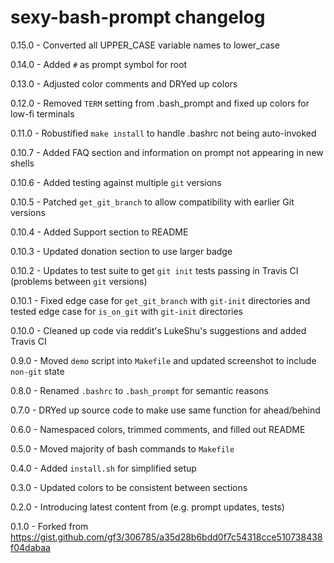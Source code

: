 # sexy-bash-prompt changelog
0.15.0 - Converted all UPPER_CASE variable names to lower_case

0.14.0 - Added `#` as prompt symbol for root

0.13.0 - Adjusted color comments and DRYed up colors

0.12.0 - Removed `TERM` setting from .bash_prompt and fixed up colors for low-fi terminals

0.11.0 - Robustified `make install` to handle .bashrc not being auto-invoked

0.10.7 - Added FAQ section and information on prompt not appearing in new shells

0.10.6 - Added testing against multiple `git` versions

0.10.5 - Patched `get_git_branch` to allow compatibility with earlier Git versions

0.10.4 - Added Support section to README

0.10.3 - Updated donation section to use larger badge

0.10.2 - Updates to test suite to get `git init` tests passing in Travis CI (problems between `git` versions)

0.10.1 - Fixed edge case for `get_git_branch` with `git-init` directories and tested edge case for `is_on_git` with `git-init` directories

0.10.0 - Cleaned up code via reddit's LukeShu's suggestions and added Travis CI

0.9.0 - Moved `demo` script into `Makefile` and updated screenshot to include `non-git` state

0.8.0 - Renamed `.bashrc` to `.bash_prompt` for semantic reasons

0.7.0 - DRYed up source code to make use same function for ahead/behind

0.6.0 - Namespaced colors, trimmed comments, and filled out README

0.5.0 - Moved majority of bash commands to `Makefile`

0.4.0 - Added `install.sh` for simplified setup

0.3.0 - Updated colors to be consistent between sections

0.2.0 - Introducing latest content from (e.g. prompt updates, tests)

0.1.0 - Forked from https://gist.github.com/gf3/306785/a35d28b6bdd0f7c54318cce510738438f04dabaa
